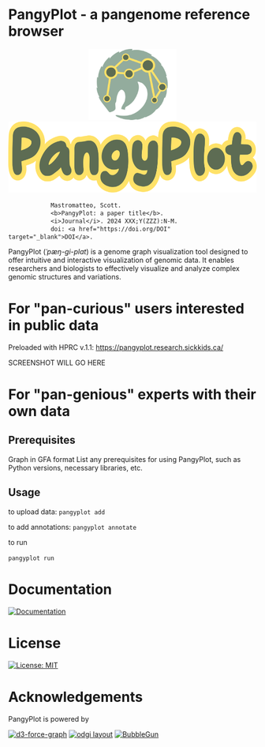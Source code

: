 # PangyPlot - a pangenome reference browser

<p style="flex" align="center">
  <img src="images/pangyplot_pangy.svg" alt="PangyPlot circle" height="144">
  <img src="images/pangyplot_text_outline.svg" alt="PangyPlot header" height="144">
</p>

                Mastromatteo, Scott. 
                <b>PangyPlot: a paper title</b>. 
                <i>Journal</i>. 2024 XXX;Y(ZZZ):N-M.
                doi: <a href="https://doi.org/DOI" target="_blank">DOI</a>.

PangyPlot (*ˈpæŋ-ɡi-plɑt*) is a genome graph visualization tool designed to offer intuitive and interactive visualization of genomic data. It enables researchers and biologists to effectively visualize and analyze complex genomic structures and variations.


# For "pan-curious" users interested in public data

Preloaded with HPRC v.1.1:
https://pangyplot.research.sickkids.ca/

SCREENSHOT WILL GO HERE

# For "pan-genious" experts with their own data

## Prerequisites

Graph in GFA format
List any prerequisites for using PangyPlot, such as Python versions, necessary libraries, etc.

## Usage

to upload data:
`pangyplot add` 

to add annotations:
`pangyplot annotate`

to run

`pangyplot run`

# Documentation

[![Documentation](https://img.shields.io/badge/docs-pangyplot-blue?logo=readthedocs)](https://pangyplot-docs.readthedocs.io/en/latest/)

# License

[![License: MIT](https://img.shields.io/badge/License-MIT-yellow.svg)](https://opensource.org/licenses/MIT)

# Acknowledgements

PangyPlot is powered by

[![d3-force-graph](https://img.shields.io/badge/d3--force--graph-FA9C1E?logo=github&logoColor=white)](https://github.com/vasturiano/force-graph)
[![odgi layout](https://img.shields.io/badge/odgi-layout-007ACC?logo=github&logoColor=white)](https://github.com/pangenome/odgi)
[![BubbleGun](https://img.shields.io/badge/BubbleGun-29ABE2?logo=github&logoColor=white)](https://github.com/fawaz-dabbaghieh/bubble_gun)
